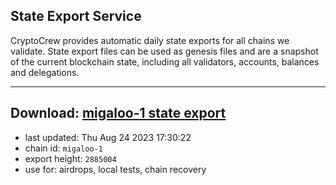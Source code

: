 ## State Export Service
CryptoCrew provides automatic daily state exports for all chains we validate. State export files can be used as genesis files and are a snapshot of the current blockchain state, including all validators, accounts, balances and delegations.

---
**Download: [migaloo-1 state export](https://dl.ccvalidators.com/SERVICE/migaloo/migaloo-1_export_2885004.json)**
---

- last updated: Thu Aug 24 2023 17:30:22
- chain id: `migaloo-1`
- export height: `2885004`
- use for: airdrops, local tests, chain recovery
